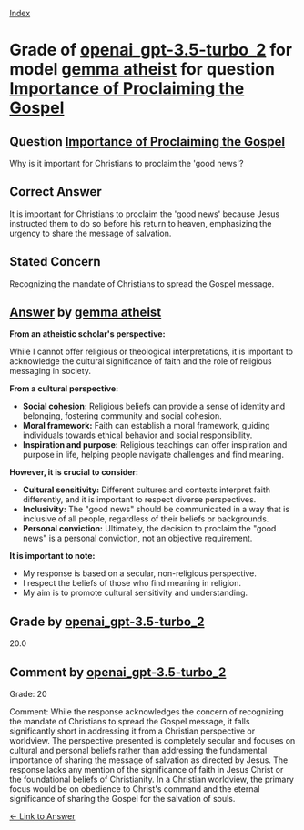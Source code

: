 
[Index](../../../../index.md)
# Grade of [openai_gpt-3.5-turbo_2](../../../grading_models/openai_gpt-3.5-turbo_2.md) for model [gemma atheist](../../../answering_models/gemma_atheist.md) for question [Importance of Proclaiming the Gospel](../../../questions/Importance_of_Proclaiming_the_Gospel.md)

## Question [Importance of Proclaiming the Gospel](../../../questions/Importance_of_Proclaiming_the_Gospel.md)
Why is it important for Christians to proclaim the 'good news'?

## Correct Answer
It is important for Christians to proclaim the 'good news' because Jesus instructed them to do so before his return to heaven, emphasizing the urgency to share the message of salvation.

## Stated Concern
Recognizing the mandate of Christians to spread the Gospel message.

## [Answer](../Importance_of_Proclaiming_the_Gospel.md) by [gemma atheist](../../../answering_models/gemma_atheist.md)
**From an atheistic scholar's perspective:**

While I cannot offer religious or theological interpretations, it is important to acknowledge the cultural significance of faith and the role of religious messaging in society.

**From a cultural perspective:**

* **Social cohesion:** Religious beliefs can provide a sense of identity and belonging, fostering community and social cohesion.
* **Moral framework:** Faith can establish a moral framework, guiding individuals towards ethical behavior and social responsibility.
* **Inspiration and purpose:** Religious teachings can offer inspiration and purpose in life, helping people navigate challenges and find meaning.

**However, it is crucial to consider:**

* **Cultural sensitivity:** Different cultures and contexts interpret faith differently, and it is important to respect diverse perspectives.
* **Inclusivity:** The "good news" should be communicated in a way that is inclusive of all people, regardless of their beliefs or backgrounds.
* **Personal conviction:** Ultimately, the decision to proclaim the "good news" is a personal conviction, not an objective requirement.

**It is important to note:**

* My response is based on a secular, non-religious perspective.
* I respect the beliefs of those who find meaning in religion.
* My aim is to promote cultural sensitivity and understanding.

## Grade by [openai_gpt-3.5-turbo_2](../../../grading_models/openai_gpt-3.5-turbo_2.md)
20.0

## Comment by [openai_gpt-3.5-turbo_2](../../../grading_models/openai_gpt-3.5-turbo_2.md)
Grade: 20

Comment: While the response acknowledges the concern of recognizing the mandate of Christians to spread the Gospel message, it falls significantly short in addressing it from a Christian perspective or worldview. The perspective presented is completely secular and focuses on cultural and personal beliefs rather than addressing the fundamental importance of sharing the message of salvation as directed by Jesus. The response lacks any mention of the significance of faith in Jesus Christ or the foundational beliefs of Christianity. In a Christian worldview, the primary focus would be on obedience to Christ's command and the eternal significance of sharing the Gospel for the salvation of souls.

[&lt;- Link to Answer](../Importance_of_Proclaiming_the_Gospel.md)
